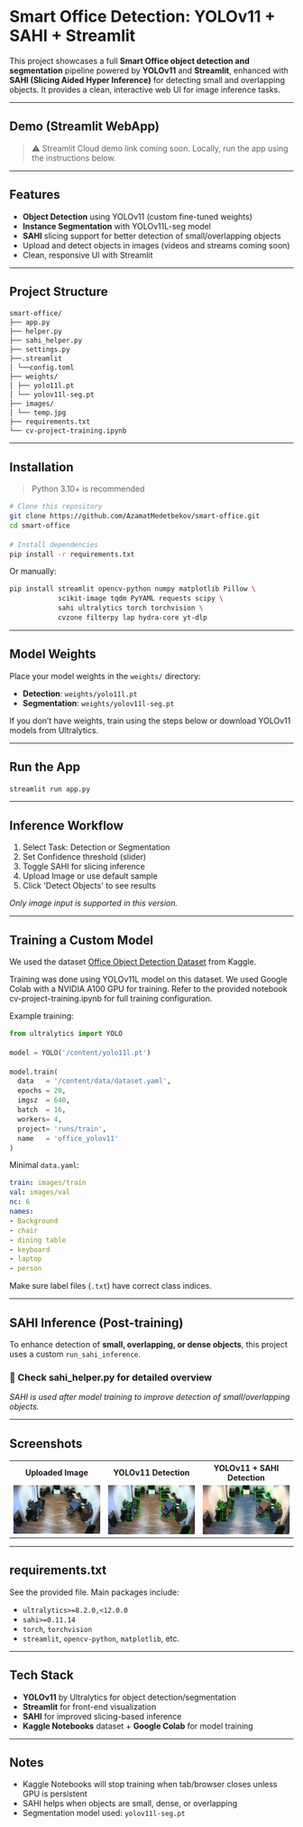 # Smart Office Detection: YOLOv11 + SAHI + Streamlit

This project showcases a full **Smart Office object detection and segmentation** pipeline powered by **YOLOv11** and **Streamlit**, enhanced with **SAHI (Slicing Aided Hyper Inference)** for detecting small and overlapping objects. It provides a clean, interactive web UI for image inference tasks.

---

## Demo (Streamlit WebApp)

> ⚠️ Streamlit Cloud demo link coming soon. Locally, run the app using the instructions below.

---

## Features

* **Object Detection** using YOLOv11 (custom fine-tuned weights)
* **Instance Segmentation** with YOLOv11L-seg model
* **SAHI** slicing support for better detection of small/overlapping objects
* Upload and detect objects in images (videos and streams coming soon)
* Clean, responsive UI with Streamlit

---

## Project Structure

```
smart-office/
├── app.py 
├── helper.py 
├── sahi_helper.py 
├── settings.py 
├──.streamlit
│ └──config.toml
├── weights/
│ ├── yolo11l.pt 
│ └── yolov11l-seg.pt 
├── images/
│ └── temp.jpg 
├── requirements.txt 
└── cv-project-training.ipynb 
```
---

## Installation

> Python 3.10+ is recommended

```bash
# Clone this repository
git clone https://github.com/AzamatMedetbekov/smart-office.git
cd smart-office

# Install dependencies
pip install -r requirements.txt
```

Or manually:

```bash
pip install streamlit opencv-python numpy matplotlib Pillow \
            scikit-image tqdm PyYAML requests scipy \
            sahi ultralytics torch torchvision \
            cvzone filterpy lap hydra-core yt-dlp
```

---

## Model Weights

Place your model weights in the `weights/` directory:

* **Detection**: `weights/yolo11l.pt`
* **Segmentation**: `weights/yolov11l-seg.pt`

If you don’t have weights, train using the steps below or download YOLOv11 models from Ultralytics.

---

## Run the App

```bash
streamlit run app.py
```

---

## Inference Workflow

1. Select Task: Detection or Segmentation
2. Set Confidence threshold (slider)
3. Toggle SAHI for slicing inference
4. Upload Image or use default sample
5. Click 'Detect Objects' to see results

*Only image input is supported in this version.*

---

## Training a Custom Model

We used the dataset [Office Object Detection Dataset](https://www.kaggle.com/datasets/walidguirat/office-object-detection) from Kaggle.

Training was done using YOLOv11L model on this dataset. We used Google Colab with a NVIDIA A100 GPU for training. Refer to the provided notebook cv-project-training.ipynb for full training configuration.

Example training:

```python
from ultralytics import YOLO

model = YOLO('/content/yolo11l.pt')  

model.train(
  data   = '/content/data/dataset.yaml',
  epochs = 20,
  imgsz  = 640,
  batch  = 16,
  workers= 4,
  project= 'runs/train',
  name   = 'office_yolov11'
)
```

Minimal `data.yaml`:

```yaml
train: images/train
val: images/val
nc: 6
names:
- Background
- chair
- dining table
- keyboard
- laptop
- person
```

Make sure label files (`.txt`) have correct class indices.

---

## SAHI Inference (Post-training)

To enhance detection of **small, overlapping, or dense objects**, this project uses a custom `run_sahi_inference`.

### 🔧 Check sahi_helper.py for detailed overview

*SAHI is used after model training to improve detection of small/overlapping objects.*

---

## Screenshots

<table>
  <tr>
    <th>Uploaded Image</th>
    <th>YOLOv11 Detection</th>
    <th>YOLOv11 + SAHI Detection</th>
  </tr>
  <tr>
    <td><img src="images/temp.jpg" width="250"></td>
    <td><img src="images/temp - yolo11l.jpg" width="250"></td>
    <td><img src="images/temp - sahi.jpg" width="250"></td>
  </tr>
</table>

---

## requirements.txt

See the provided file. Main packages include:

* `ultralytics>=8.2.0,<12.0.0`
* `sahi>=0.11.14`
* `torch`, `torchvision`
* `streamlit`, `opencv-python`, `matplotlib`, etc.

---

## Tech Stack

* **YOLOv11** by Ultralytics for object detection/segmentation
* **Streamlit** for front-end visualization
* **SAHI** for improved slicing-based inference
* **Kaggle Notebooks** dataset + **Google Colab** for model training 

---

## Notes

* Kaggle Notebooks will stop training when tab/browser closes unless GPU is persistent
* SAHI helps when objects are small, dense, or overlapping
* Segmentation model used: `yolov11l-seg.pt`
